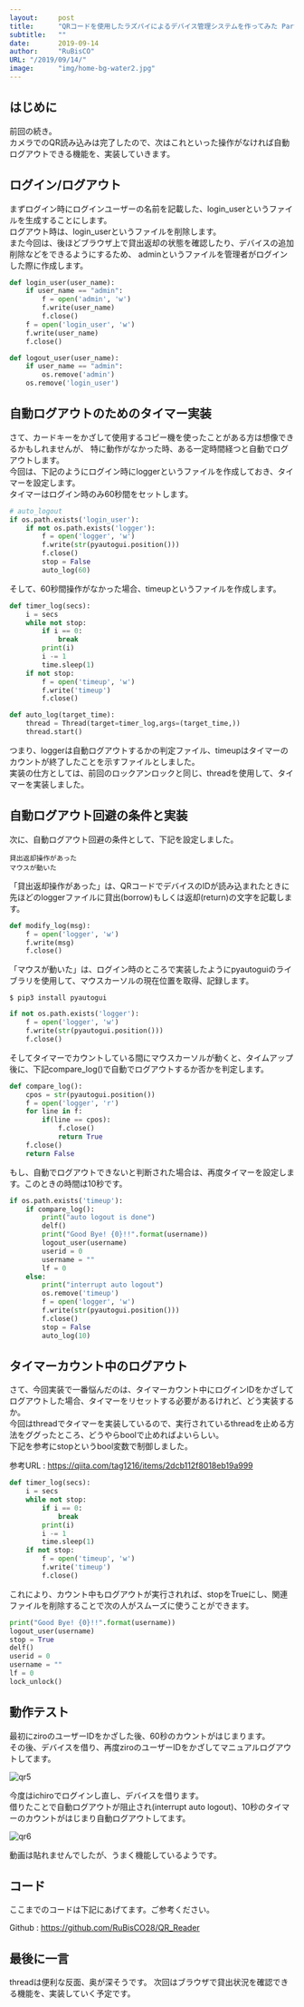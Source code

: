 ```yaml
---
layout:     post 
title:      "QRコードを使用したラズパイによるデバイス管理システムを作ってみた Part2"
subtitle:   ""
date:       2019-09-14
author:     "RuBisCO"
URL: "/2019/09/14/"
image:      "img/home-bg-water2.jpg"
---
```


## はじめに
前回の続き。  
カメラでのQR読み込みは完了したので、次はこれといった操作がなければ自動ログアウトできる機能を、実装していきます。

## ログイン/ログアウト
まずログイン時にログインユーザーの名前を記載した、login_userというファイルを生成することにします。  
ログアウト時は、login_userというファイルを削除します。  
また今回は、後ほどブラウザ上で貸出返却の状態を確認したり、デバイスの追加削除などをできるようにするため、
adminというファイルを管理者がログインした際に作成します。

```python
def login_user(user_name):
    if user_name == "admin":
        f = open('admin', 'w')
        f.write(user_name)
        f.close()
    f = open('login_user', 'w')
    f.write(user_name)
    f.close()

def logout_user(user_name):
    if user_name == "admin":
        os.remove('admin')
    os.remove('login_user')
```

## 自動ログアウトのためのタイマー実装
さて、カードキーをかざして使用するコピー機を使ったことがある方は想像できるかもしれませんが、
特に動作がなかった時、ある一定時間経つと自動でログアウトします。  
今回は、下記のようにログイン時にloggerというファイルを作成しておき、タイマーを設定します。  
タイマーはログイン時のみ60秒間をセットします。
```python
# auto_logout
if os.path.exists('login_user'):
    if not os.path.exists('logger'):
        f = open('logger', 'w')
        f.write(str(pyautogui.position()))
        f.close()
        stop = False
        auto_log(60)
```

そして、60秒間操作がなかった場合、timeupというファイルを作成します。

```python
def timer_log(secs):
    i = secs
    while not stop:
        if i == 0:
            break
        print(i)
        i -= 1
        time.sleep(1)
    if not stop:
        f = open('timeup', 'w')
        f.write('timeup')
        f.close()

def auto_log(target_time):
    thread = Thread(target=timer_log,args=(target_time,))
    thread.start()
```

つまり、loggerは自動ログアウトするかの判定ファイル、timeupはタイマーのカウントが終了したことを示すファイルとしました。  
実装の仕方としては、前回のロックアンロックと同じ、threadを使用して、タイマーを実装しました。

## 自動ログアウト回避の条件と実装
次に、自動ログアウト回避の条件として、下記を設定しました。
```
貸出返却操作があった
マウスが動いた
```

「貸出返却操作があった」は、QRコードでデバイスのIDが読み込まれたときに先ほどのloggerファイルに貸出(borrow)もしくは返却(return)の文字を記載します。
```python
def modify_log(msg):
    f = open('logger', 'w')
    f.write(msg)
    f.close()
```

「マウスが動いた」は、ログイン時のところで実装したようにpyautoguiのライブラリを使用して、マウスカーソルの現在位置を取得、記録します。  
```
$ pip3 install pyautogui
```

```python
if not os.path.exists('logger'):
    f = open('logger', 'w')
    f.write(str(pyautogui.position()))
    f.close()
```

そしてタイマーでカウントしている間にマウスカーソルが動くと、タイムアップ後に、下記compare_log()で自動でログアウトするか否かを判定します。
``` python
def compare_log():
    cpos = str(pyautogui.position())
    f = open('logger', 'r')
    for line in f:
        if(line == cpos):
            f.close()
            return True
    f.close()
    return False
```

もし、自動でログアウトできないと判断された場合は、再度タイマーを設定します。このときの時間は10秒です。
```python
if os.path.exists('timeup'):
    if compare_log():
        print("auto logout is done")
        delf()
        print("Good Bye! {0}!!".format(username))
        logout_user(username)
        userid = 0
        username = ""
        lf = 0
    else:
        print("interrupt auto logout")
        os.remove('timeup')
        f = open('logger', 'w')
        f.write(str(pyautogui.position()))
        f.close()
        stop = False
        auto_log(10)
```

## タイマーカウント中のログアウト
さて、今回実装で一番悩んだのは、タイマーカウント中にログインIDをかざしてログアウトした場合、タイマーをリセットする必要があるけれど、どう実装するか。  
今回はthreadでタイマーを実装しているので、実行されているthreadを止める方法をググったところ、どうやらboolで止めればよいらしい。  
下記を参考にstopというbool変数で制御しました。

参考URL : https://qiita.com/tag1216/items/2dcb112f8018eb19a999

```python
def timer_log(secs):
    i = secs
    while not stop:
        if i == 0:
            break
        print(i)
        i -= 1
        time.sleep(1)
    if not stop:
        f = open('timeup', 'w')
        f.write('timeup')
        f.close()
```

これにより、カウント中もログアウトが実行されれば、stopをTrueにし、関連ファイルを削除することで次の人がスムーズに使うことができます。

```python
print("Good Bye! {0}!!".format(username))
logout_user(username)
stop = True
delf()
userid = 0
username = ""
lf = 0
lock_unlock()
```

##  動作テスト
最初にziroのユーザーIDをかざした後、60秒のカウントがはじまります。  
その後、デバイスを借り、再度ziroのユーザーIDをかざしてマニュアルログアウトしてます。

![qr5](/img/qr/5.png)

今度はichiroでログインし直し、デバイスを借ります。  
借りたことで自動ログアウトが阻止され(interrupt auto logout)、10秒のタイマーのカウントがはじまり自動ログアウトしてます。

![qr6](/img/qr/6.png)

動画は貼れませんでしたが、うまく機能しているようです。

##  コード
ここまでのコードは下記にあげてます。ご参考ください。

Github : https://github.com/RuBisCO28/QR_Reader

##  最後に一言
threadは便利な反面、奥が深そうです。
次回はブラウザで貸出状況を確認できる機能を、実装していく予定です。
